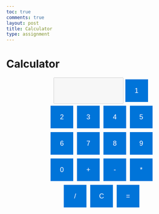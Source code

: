 ```yaml
---
toc: true
comments: true
layout: post
title: Calculator
type: assignment
---
```

<html>
<head>
    <h1>Calculator</h1>
</head>
<body>
    <div id="calculator">
        <input type="text" id="display" disabled><!-- THis sets the button as text and id is to identify specific parameters, disable is used so you cant type in the calculator by text -->
        <button onclick="setattributes('1')">1</button> <!-- First set the button and call the function append to display, then sets the attribute at 1 and when the button 1 is clicked then the append to display is called, when the button is clicked the set attribute function is called and takes the value/attribute linked to that specific value.  -->
        <button onclick="setattributes('2')">2</button>
        <button onclick="setattributes('3')">3</button>
        <button onclick="setattributes('4')">4</button>
        <button onclick="setattributes('5')">5</button>
        <button onclick="setattributes('6')">6</button>
        <button onclick="setattributes('7')">7</button>
        <button onclick="setattributes('8')">8</button>
        <button onclick="setattributes('9')">9</button>
        <button onclick="setattributes('0')">0</button>
        <button onclick="setattributes('+')">+</button>
         <button onclick="setattributes('-')">-</button>
        <button onclick="setattributes('*')">*</button>
        <button onclick="setattributes('/')">/</button>
        <button onclick="clearDisplay()">C</button> <!-- This is a way to clear, how it works is when this button is clicked the clear display function is called it then sets the value displayed to an empty string clearing any previous inputs, then it gets the value by id and clear all of the attributes from the calculator.  -->
        <button onclick="calculate()">=</button> <!-- This is a single-line HTML comment -->
    </div>
    <script> let displayValue = ""; // This lets the display value == nothing
function setattributes(value) {
    displayValue += value;
    document.getElementById("display").value = displayValue; // display value is the way to keep track of the function so if you input 1+2 it converts to a string and you get "1" "+" "2"
}
function clearDisplay() {
    displayValue = "";// This removes the value that was stored previously from the other time you inputted something. 
    document.getElementById("display").value = "";
}
function calculate() {
    try {
        const result = eval(displayValue); // eval() is a js function for math operation, so when you enter those numbers in this will allow you to get an answer becuase it is set in js, so it evaluates the attributes of the numbers that are inputted. 
        document.getElementById("display").value = result;
        displayValue = result.toString(); // Converts Number into String
    } catch (error) {
        document.getElementById("display").value = "Error";// THis error is used to understand if the values inputted are math expressions and if they arent then it displays - 
        displayValue = ""; //however if the catch goes through and you are able to evaluate the error then it means that an error is not present and the value can be displayed.
    }
}
</script>
 <style>
        #calculator { /* The # Refers to the id of the calculator set in the button to style it  */
            width: 300px;
            margin: 0 auto;
            text-align: center;
            display: flex;/* This is a way to set the buttons in a row */
            flex-wrap: wrap; /* This is to rap around if the size is too big */
            justify-content: center;
        }
        #calculator button {
            width: 60px;
            height: 60px;
            margin: 5px;
            background-color:  #0074D9; 
            border: none;
            color: white;
            font-size: 18px;
        }
        #calculator button:hover {
            background-color: #45a049; 
        }
    </style>
</body>
</html>
